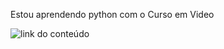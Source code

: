 Estou aprendendo python com o Curso em Video

![link do conteúdo](https://www.cursoemvideo.com/curso/python-3-mundo-1/)
